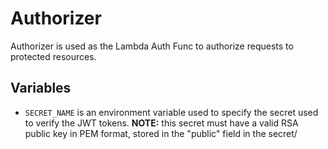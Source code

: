 # Authorizer

Authorizer is used as the Lambda Auth Func to authorize requests to protected resources.

## Variables

-   `SECRET_NAME` is an environment variable used to specify the secret used to verify the JWT tokens. **NOTE:** this secret must have a valid RSA public key in PEM format, stored in the "public" field in the secret/
